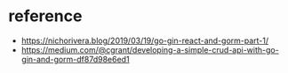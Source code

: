 # reference
- https://nichorivera.blog/2019/03/19/go-gin-react-and-gorm-part-1/
- https://medium.com/@cgrant/developing-a-simple-crud-api-with-go-gin-and-gorm-df87d98e6ed1